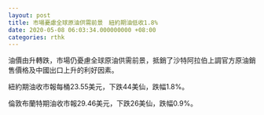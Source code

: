```yaml
---
layout: post
title: 市場憂慮全球原油供需前景　紐約期油低收1.8%
date: 2020-05-08 06:03:34.000000000 +08:00
categories: rthk
---
```


油價由升轉跌，市場仍憂慮全球原油供需前景，抵銷了沙特阿拉伯上調官方原油銷售價格及中國出口上升的利好因素。

紐約期油收市報每桶23.55美元，下跌44美仙，跌幅1.8%。

倫敦布蘭特期油收市報29.46美元，下跌26美仙，跌幅0.9%。
